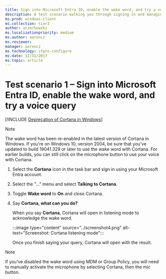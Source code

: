 ```yaml
---
title: Sign into Microsoft Entra ID, enable the wake word, and try a voice query
description: A test scenario walking you through signing in and managing the notebook.
ms.prod: windows-client
ms.collection: tier3
author: aczechowski
ms.localizationpriority: medium
ms.author: aaroncz
ms.reviewer: 
manager: aaroncz
ms.technology: itpro-configure
ms.date: 12/31/2017
ms.topic: article
---
```


# Test scenario 1 – Sign into Microsoft Entra ID, enable the wake word, and try a voice query
<!--Using include for Cortana in Windows deprecation -->
[!INCLUDE [Deprecation of Cortana in Windows](./includes/cortana-deprecation.md)]

>[!NOTE]
>The wake word has been re-enabled in the latest version of Cortana in Windows. If you're on Windows 10, version 2004, be sure that you've updated to build 19041.329 or later to use the wake word with Cortana. For earlier builds, you can still click on the microphone button to use your voice with Cortana.

1. Select the **Cortana** icon in the task bar and sign in using your Microsoft Entra account.

2. Select the &quot;…&quot; menu and select **Talking to Cortana**.

3. Toggle **Wake word** to **On** and close Cortana.

4. Say **Cortana, what can you do?**

   When you say **Cortana**, Cortana will open in listening mode to acknowledge the wake word.

   :::image type="content" source="../screenshot4.png" alt-text="Screenshot: Cortana listening mode":::

   Once you finish saying your query, Cortana will open with the result.

>[!NOTE]
>If you've disabled the wake word using MDM or Group Policy, you will need to manually activate the microphone by selecting Cortana, then the mic button.
